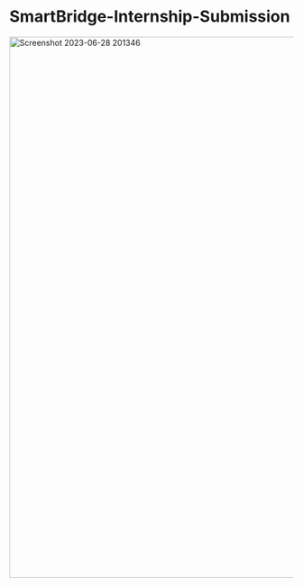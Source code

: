 # SmartBridge-Internship-Submission
<img width="960" alt="Screenshot 2023-06-28 201346" src="https://github.com/devbabbar7/SmartBridge-Internship-Submission/assets/77525647/2981c077-05ad-4e76-9a73-8440794ae702">
